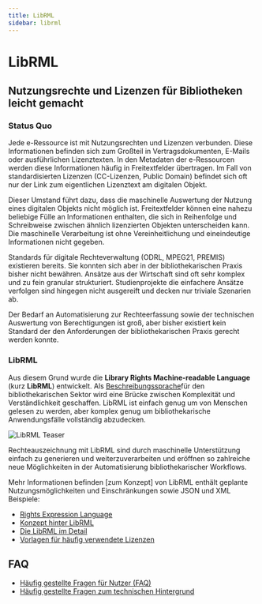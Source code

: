 ```yaml
---
title: LibRML
sidebar: librml
---
```

# LibRML
## Nutzungsrechte und Lizenzen für Bibliotheken leicht gemacht

### Status Quo

Jede e-Ressource ist mit Nutzungsrechten und Lizenzen verbunden. Diese Informationen befinden sich zum Großteil in Vertragsdokumenten, E-Mails oder ausführlichen  Lizenztexten. In den Metadaten der e-Ressourcen werden diese Informationen häufig in Freitextfelder übertragen. Im Fall von standardisierten Lizenzen (CC-Lizenzen, Public Domain) befindet sich oft nur der Link zum eigentlichen Lizenztext am digitalen Objekt.

Dieser Umstand führt dazu, dass die maschinelle Auswertung der Nutzung eines digitalen Objekts nicht möglich ist. Freitextfelder können eine nahezu beliebige Fülle an Informationen enthalten, die sich in Reihenfolge und Schreibweise zwischen ähnlich lizenzierten Objekten unterscheiden kann. Die maschinelle Verarbeitung ist ohne Vereinheitlichung und eineindeutige Informationen nicht gegeben.

Standards für digitale Rechteverwaltung (ODRL, MPEG21, PREMIS) existieren bereits. Sie konnten sich aber in der bibliothekarischen Praxis bisher nicht bewähren. Ansätze aus der Wirtschaft sind oft sehr komplex und zu fein granular strukturiert. Studienprojekte die einfachere Ansätze verfolgen sind hingegen nicht ausgereift und decken nur triviale Szenarien ab.

Der Bedarf an Automatisierung zur Rechteerfassung sowie der technischen Auswertung von Berechtigungen ist groß, aber bisher existiert kein Standard der den Anforderungen der bibliothekarischen Praxis gerecht werden konnte.

### LibRML

Aus diesem Grund wurde die **Library Rights Machine-readable Language** (kurz **LibRML**) entwickelt. Als [Beschreibungssprache](rel.markdown)für den bibliothekarischen Sektor wird eine Brücke zwischen Komplexität und Verständlichkeit geschaffen. LibRML ist einfach genug um von Menschen gelesen zu werden, aber komplex genug um bibliothekarische Anwendungsfälle vollständig abzudecken.

<img src="{{site.baseurl}}/assets/images/librml1.png" alt="LibRML Teaser" class="center">

Rechteauszeichnung mit LibRML sind durch maschinelle Unterstützung einfach zu generieren und weiterzuverarbeiten und eröffnen so zahlreiche neue Möglichkeiten in der Automatisierung bibliothekarischer Workflows.

Mehr Informationen befinden [zum Konzept] von LibRML enthält geplante Nutzungsmöglichkeiten und Einschränkungen sowie JSON und XML Beispiele:

- [Rights Expression Language](rel.markdown)
- [Konzept hinter LibRML](schema/concept.markdown)
- [Die LibRML im Detail](detail.markdown)
- [Vorlagen für häufig verwendete Lizenzen](tmpl/templates.markdown)

## FAQ

- [Häufig gestellte Fragen für Nutzer (FAQ)](allgfaq.markdown)
- [Häufig gestellte Fragen zum technischen Hintergrund](techfaq.markdown)

